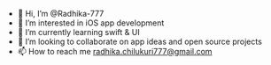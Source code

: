 - 👋 Hi, I’m @Radhika-777
- 👀 I’m interested in iOS app development
- 🌱 I’m currently learning swift & UI
- 💞️ I’m looking to collaborate on app ideas and open source projects
- 📫 How to reach me radhika.chilukuri777@gmail.com

<!---
Radhika-777/Radhika-777 is a ✨ special ✨ repository because its `README.md` (this file) appears on your GitHub profile.
You can click the Preview link to take a look at your changes.
--->
